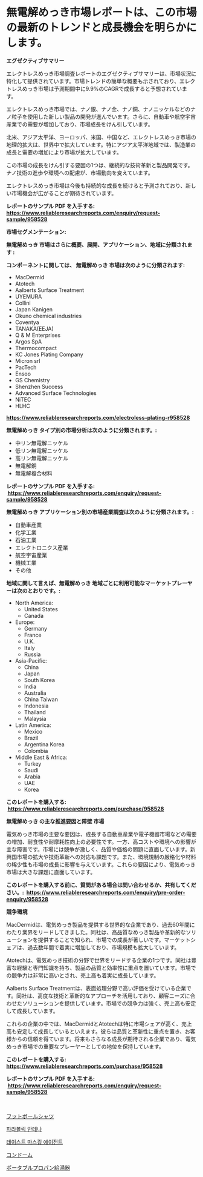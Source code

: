 <p><h1>無電解めっき市場レポートは、この市場の最新のトレンドと成長機会を明らかにします。</h1></p><p><strong>エグゼクティブサマリー</strong></p>
<p><p>エレクトレスめっき市場調査レポートのエグゼクティブサマリーは、市場状況に特化して提供されています。市場トレンドの簡単な概要も示されており、エレクトレスめっき市場は予測期間中に9.9%のCAGRで成長すると予想されています。</p><p>エレクトレスめっき市場では、ナノ銀、ナノ金、ナノ銅、ナノニッケルなどのナノ粒子を使用した新しい製品の開発が進んでいます。さらに、自動車や航空宇宙産業での需要が増加しており、市場成長をけん引しています。</p><p>北米、アジア太平洋、ヨーロッパ、米国、中国など、エレクトレスめっき市場の地理的拡大は、世界中で拡大しています。特にアジア太平洋地域では、製造業の成長と需要の増加により市場が拡大しています。</p><p>この市場の成長をけん引する要因の1つは、継続的な技術革新と製品開発です。ナノ技術の進歩や環境への配慮が、市場動向を変えています。</p><p>エレクトレスめっき市場は今後も持続的な成長を続けると予測されており、新しい市場機会が広がることが期待されています。</p></p>
<p><strong>レポートのサンプル PDF を入手する: <a href="https://www.reliableresearchreports.com/enquiry/request-sample/958528">https://www.reliableresearchreports.com/enquiry/request-sample/958528</a></strong></p>
<p><strong>市場セグメンテーション:</strong></p>
<p><strong> 無電解めっき 市場はさらに概要、展開、アプリケーション、地域に分類されます :</strong></p>
<p><strong>コンポーネントに関しては、 無電解めっき 市場は次のように分類されます: &nbsp;</strong></p>
<p><ul><li>MacDermid</li><li>Atotech</li><li>Aalberts Surface Treatment</li><li>UYEMURA</li><li>Collini</li><li>Japan Kanigen</li><li>Okuno chemical industries</li><li>Coventya</li><li>TANAKA(EEJA)</li><li>Q & M Enterprises</li><li>Argos SpA</li><li>Thermocompact</li><li>KC Jones Plating Company</li><li>Micron srl</li><li>PacTech</li><li>Ensoo</li><li>GS Chemistry</li><li>Shenzhen Success</li><li>Advanced Surface Technologies</li><li>NiTEC</li><li>HLHC</li></ul></p>
<p><strong><a href="https://www.reliableresearchreports.com/electroless-plating-r958528">https://www.reliableresearchreports.com/electroless-plating-r958528</a></strong></p>
<p><strong> 無電解めっき タイプ別の市場分析は次のように分類されます。:</strong></p>
<p><ul><li>中リン無電解ニッケル</li><li>低リン無電解ニッケル</li><li>高リン無電解ニッケル</li><li>無電解銅</li><li>無電解複合材料</li></ul></p>
<p><strong>レポートのサンプル PDF を入手する: &nbsp;<a href="https://www.reliableresearchreports.com/enquiry/request-sample/958528">https://www.reliableresearchreports.com/enquiry/request-sample/958528</a></strong></p>
<p><strong> 無電解めっき アプリケーション別の市場産業調査は次のように分類されます。:</strong></p>
<p><ul><li>自動車産業</li><li>化学工業</li><li>石油工業</li><li>エレクトロニクス産業</li><li>航空宇宙産業</li><li>機械工業</li><li>その他</li></ul></p>
<p><strong>地域に関して言えば、無電解めっき 地域ごとに利用可能なマーケットプレーヤーは次のとおりです。:</strong></p>
<p><ul>
    <li>
        North America:
        <ul>
            <li>United States</li>
            <li>Canada</li>
        </ul>
    </li>
    <li>
        Europe:
        <ul>
            <li>Germany</li>
            <li>France</li>
            <li>U.K.</li>
            <li>Italy</li>
            <li>Russia</li>
        </ul>
    </li>
    <li>
        Asia-Pacific:
        <ul>
            <li>China</li>
            <li>Japan</li>
            <li>South Korea</li>
            <li>India</li>
            <li>Australia</li>
            <li>China Taiwan</li>
            <li>Indonesia</li>
            <li>Thailand</li>
            <li>Malaysia</li>
        </ul>
    </li>
    <li>
        Latin America:
        <ul>
            <li>Mexico</li>
            <li>Brazil</li>
            <li>Argentina Korea</li>
            <li>Colombia</li>
        </ul>
    </li>
    <li>
        Middle East & Africa:
        <ul>
            <li>Turkey</li>
            <li>Saudi</li>
            <li>Arabia</li>
            <li>UAE</li>
            <li>Korea</li>
        </ul>
    </li>
    </ul></p>
<p><strong>このレポートを購入する: &nbsp;<a href="https://www.reliableresearchreports.com/purchase/958528">https://www.reliableresearchreports.com/purchase/958528</a></strong></p>
<p><strong>無電解めっき の主な推進要因と障壁 市場</strong></p>
<p><p>電気めっき市場の主要な要因は、成長する自動車産業や電子機器市場などの需要の増加、耐食性や耐摩耗性向上の必要性です。一方、高コストや環境への影響が主な障害です。市場には競争が激しく、品質や価格の問題に直面しています。新興国市場の拡大や技術革新への対応も課題です。また、環境規制の厳格化や材料の稀少性も市場の成長に影響を与えています。これらの要因により、電気めっき市場は大きな課題に直面しています。</p></p>
<p><strong>このレポートを購入する前に、質問がある場合は問い合わせるか、共有してください。:&nbsp; <a href="https://www.reliableresearchreports.com/enquiry/pre-order-enquiry/958528">https://www.reliableresearchreports.com/enquiry/pre-order-enquiry/958528</a></strong></p>
<p><strong>競争環境</strong></p>
<p><p>MacDermidは、電気めっき製品を提供する世界的な企業であり、過去60年間にわたり業界をリードしてきました。同社は、高品質なめっき製品や革新的なソリューションを提供することで知られ、市場での成長が著しいです。マーケットシェアは、過去数年間で着実に増加しており、市場規模も拡大しています。</p><p>Atotechは、電気めっき技術の分野で世界をリードする企業の1つです。同社は豊富な経験と専門知識を持ち、製品の品質と効率性に重点を置いています。市場での競争力は非常に高いとされ、売上高も着実に成長しています。</p><p>Aalberts Surface Treatmentは、表面処理分野で高い評価を受けている企業です。同社は、高度な技術と革新的なアプローチを活用しており、顧客ニーズに合わせたソリューションを提供しています。市場での競争力は強く、売上高も安定して成長しています。</p><p>これらの企業の中では、MacDermidとAtotechは特に市場シェアが高く、売上高も安定して成長しているといえます。彼らは品質と革新性に重点を置き、お客様からの信頼を得ています。将来もさらなる成長が期待される企業であり、電気めっき市場での重要なプレーヤーとしての地位を保持しています。</p></p>
<p><strong>このレポートを購入する: &nbsp; <a href="https://www.reliableresearchreports.com/purchase/958528">https://www.reliableresearchreports.com/purchase/958528</a></strong></p>
<p><strong>レポートのサンプル PDF を入手する: &nbsp;<a href="https://www.reliableresearchreports.com/enquiry/request-sample/958528">https://www.reliableresearchreports.com/enquiry/request-sample/958528</a></strong><strong></strong></p>
<p>&nbsp;</p>
<p><p><a href="https://medium.com/@gustavorn8776xcc/%E3%83%95%E3%83%83%E3%83%88%E3%83%9C%E3%83%BC%E3%83%AB%E3%82%B7%E3%83%A3%E3%83%84%E5%B8%82%E5%A0%B4-%E7%AB%B6%E4%BA%89%E5%88%86%E6%9E%90-%E5%B8%82%E5%A0%B4%E5%8B%95%E5%90%91-%E3%81%8A%E3%82%88%E3%81%B32031%E5%B9%B4%E3%81%BE%E3%81%A7%E3%81%AE%E4%BA%88%E6%B8%AC-927c7a48306f">フットボールシャツ</a></p><p><a href="https://medium.com/@mehereenadusoye/%ED%8D%BC%EB%9D%BC%EB%B3%BC%EB%A6%AD-%EC%95%88%ED%85%8C%EB%82%98-%EC%8B%9C%EC%9E%A5%EC%9D%80-%EC%8B%9C%EC%9E%A5-%EC%A0%90%EC%9C%A0%EC%9C%A8-%ED%81%AC%EA%B8%B0-%EB%B0%8F-2031%EB%85%84%EA%B9%8C%EC%A7%80-%EC%98%88%EC%83%81%EB%90%9C-%EC%98%88%EC%B8%A1%EC%97%90-%EC%B4%88%EC%A0%90%EC%9D%84-%EB%A7%9E%EC%B6%A5%EB%8B%88%EB%8B%A4-5b1fe245d040">파라볼릭 안테나</a></p><p><a href="https://medium.com/@karenturner47/%EB%A7%9B-%EA%B0%80%EB%A6%AC%EA%B8%B0-%EC%9A%94%EC%86%8C-%EC%8B%9C%EC%9E%A5%EC%9D%80-%EC%8B%9C%EC%9E%A5-%EC%A0%90%EC%9C%A0%EC%9C%A8-%EC%8B%9C%EC%9E%A5-%EB%8F%99%ED%96%A5-%EB%B0%8F-%EC%8B%9C%EC%9E%A5-%EC%84%B1%EC%9E%A5%EC%97%90-%EA%B4%80%ED%95%9C-%EC%A0%95%EB%B3%B4%EB%A5%BC-%EC%A0%9C%EA%B3%B5%ED%95%A9%EB%8B%88%EB%8B%A4-59327c770284">테이스트 마스킹 에이전트</a></p><p><a href="https://github.com/zoetazuur/Market-Research-Report-List-1/blob/main/785467219651.md">コンドーム</a></p><p><a href="https://medium.com/@kamdeall7845/%E6%90%BA%E5%B8%AF%E7%94%A8%E3%83%97%E3%83%AD%E3%83%91%E3%83%B3%E3%82%AC%E3%82%B9%E7%B5%A6%E6%B9%AF%E5%99%A8%E5%B8%82%E5%A0%B4-2031%E5%B9%B4%E3%81%BE%E3%81%A7%E3%81%AE%E6%88%90%E5%8A%9F%E3%81%97%E3%81%9F%E3%83%93%E3%82%B8%E3%83%8D%E3%82%B9%E6%88%A6%E7%95%A5%E3%81%AE%E9%8D%B5-0dd7832bd16c">ポータブルプロパン給湯器</a></p></p>